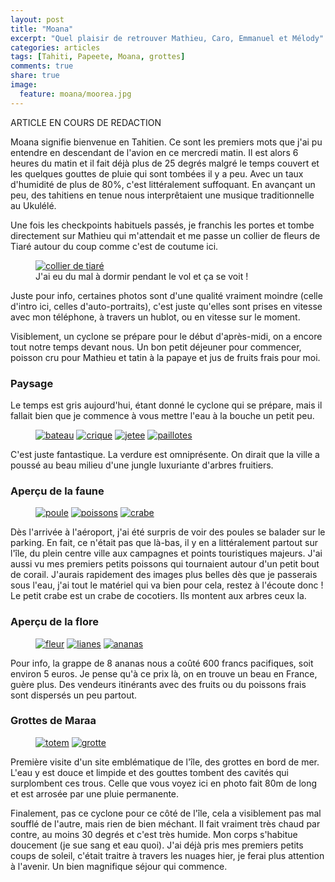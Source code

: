 ```yaml
---
layout: post
title: "Moana"
excerpt: "Quel plaisir de retrouver Mathieu, Caro, Emmanuel et Mélody"
categories: articles
tags: [Tahiti, Papeete, Moana, grottes]
comments: true
share: true
image:
  feature: moana/moorea.jpg
---
```


ARTICLE EN COURS DE REDACTION

Moana signifie bienvenue en Tahitien. Ce sont les premiers mots que j'ai pu entendre en descendant de l'avion en ce mercredi matin. Il est alors 6 heures du matin et il fait déjà plus de 25 degrés malgré le temps couvert et les quelques gouttes de pluie qui sont tombées il y a peu. Avec un taux d'humidité de plus de 80%, c'est littéralement suffoquant. En avançant un peu, des tahitiens en tenue nous interprêtaient une musique traditionnelle au Ukulélé.

Une fois les checkpoints habituels passés, je franchis les portes et tombe directement sur Mathieu qui m'attendait et me passe un collier de fleurs de Tiaré autour du coup comme c'est de coutume ici.

<figure>
	<a href="{{site.url}}/images/moana/tiare.jpg"><img src="{{site.url}}/images/moana/tiare.jpg" alt="collier de tiaré"></a>
	<figcaption>J'ai eu du mal à dormir pendant le vol et ça se voit !</figcaption>	
</figure>

Juste pour info, certaines photos sont d'une qualité vraiment moindre (celle d'intro ici, celles d'auto-portraits), c'est juste qu'elles sont prises en vitesse avec mon téléphone, à travers un hublot, ou en vitesse sur le moment.

Visiblement, un cyclone se prépare pour le début d'après-midi, on a encore tout notre temps devant nous.
Un bon petit déjeuner pour commencer, poisson cru pour Mathieu et tatin à la papaye et jus de fruits frais pour moi.

### Paysage
Le temps est gris aujourd'hui, étant donné le cyclone qui se prépare, mais il fallait bien que je commence à vous mettre l'eau à la bouche un petit peu.
<figure class="half">
	<a href="{{site.url}}/images/moana/bateau.jpg"><img src="{{site.url}}/images/moana/bateau.jpg" alt="bateau"></a>
	<a href="{{site.url}}/images/moana/crique.jpg"><img src="{{site.url}}/images/moana/crique.jpg" alt="crique"></a>
	<a href="{{site.url}}/images/moana/jetee.jpg"><img src="{{site.url}}/images/moana/jetee.jpg" alt="jetee"></a>
	<a href="{{site.url}}/images/moana/paillotes.jpg"><img src="{{site.url}}/images/moana/paillotes.jpg" alt="paillotes"></a>
</figure>
C'est juste fantastique. La verdure est omniprésente. On dirait que la ville a poussé au beau milieu d'une jungle luxuriante d'arbres fruitiers.

### Aperçu de la faune
<figure class="third">
	<a href="{{site.url}}/images/moana/poule.jpg"><img src="{{site.url}}/images/moana/poule.jpg" alt="poule"></a>
	<a href="{{site.url}}/images/moana/poissons.jpg"><img src="{{site.url}}/images/moana/poissons.jpg" alt="poissons"></a>
	<a href="{{site.url}}/images/moana/crabe.jpg"><img src="{{site.url}}/images/moana/crabe.jpg" alt="crabe"></a>
</figure>
Dès l'arrivée à l'aéroport, j'ai été surpris de voir des poules se balader sur le parking. En fait, ce n'était pas que là-bas, il y en a littéralement partout sur l'île, du plein centre ville aux campagnes et points touristiques majeurs.
J'ai aussi vu mes premiers petits poissons qui tournaient autour d'un petit bout de corail. J'aurais rapidement des images plus belles dès que je passerais sous l'eau, j'ai tout le matériel qui va bien pour cela, restez à l'écoute donc !
Le petit crabe est un crabe de cocotiers. Ils montent aux arbres ceux la.

### Aperçu de la flore
<figure class="third">
	<a href="{{site.url}}/images/moana/fleur.jpg"><img src="{{site.url}}/images/moana/fleur.jpg" alt="fleur"></a>
	<a href="{{site.url}}/images/moana/lianes.jpg"><img src="{{site.url}}/images/moana/lianes.jpg" alt="lianes"></a>
	<a href="{{site.url}}/images/moana/ananas.jpg"><img src="{{site.url}}/images/moana/ananas.jpg" alt="ananas"></a>
</figure>
Pour info, la grappe de 8 ananas nous a coûté 600 francs pacifiques, soit environ 5 euros. Je pense qu'à ce prix là, on en trouve un beau en France, guère plus.
Des vendeurs itinérants avec des fruits ou du poissons frais sont dispersés un peu partout.

### Grottes de Maraa
<figure class="half">
	<a href="{{site.url}}/images/moana/totem.jpg"><img src="{{site.url}}/images/moana/totem.jpg" alt="totem"></a>
	<a href="{{site.url}}/images/moana/grotte.jpg"><img src="{{site.url}}/images/moana/grotte.jpg" alt="grotte"></a>
</figure>
Première visite d'un site emblématique de l'île, des grottes en bord de mer. L'eau y est douce et limpide et des gouttes tombent des cavités qui surplombent ces trous.
Celle que vous voyez ici en photo fait 80m de long et est arrosée par une pluie permanente.

Finalement, pas ce cyclone pour ce côté de l'île, cela a visiblement pas mal soufflé de l'autre, mais rien de bien méchant.
Il fait vraiment très chaud par contre, au moins 30 degrés et c'est très humide. Mon corps s'habitue doucement (je sue sang et eau quoi). J'ai déjà pris mes premiers petits coups de soleil, c'était traitre à travers les nuages hier, je ferai plus attention à l'avenir. Un bien magnifique séjour qui commence.
